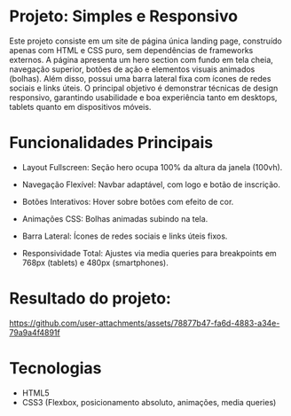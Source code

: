 # Projeto: Simples e Responsivo

Este projeto consiste em um site de página única landing page, construído apenas com HTML e CSS puro, sem dependências de frameworks externos. A página apresenta um hero section com fundo em tela cheia, navegação superior, botões de ação e elementos visuais animados (bolhas). Além disso, possui uma barra lateral fixa com ícones de redes sociais e links úteis. O principal objetivo é demonstrar técnicas de design responsivo, garantindo usabilidade e boa experiência tanto em desktops, tablets quanto em dispositivos móveis.

# Funcionalidades Principais

-  Layout Fullscreen: Seção hero ocupa 100% da altura da janela (100vh).

-  Navegação Flexível: Navbar adaptável, com logo e botão de inscrição.

-  Botões Interativos: Hover sobre botões com efeito de cor.

-  Animações CSS: Bolhas animadas subindo na tela.

-  Barra Lateral: Ícones de redes sociais e links úteis fixos.

-  Responsividade Total: Ajustes via media queries para breakpoints em 768px (tablets) e 480px (smartphones).

# Resultado do projeto:


https://github.com/user-attachments/assets/78877b47-fa6d-4883-a34e-79a9a4f4891f



# Tecnologias

-  HTML5
-  CSS3 (Flexbox, posicionamento absoluto, animações, media queries)
